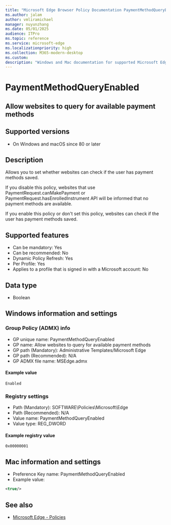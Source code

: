 ```yaml
---
title: "Microsoft Edge Browser Policy Documentation PaymentMethodQueryEnabled"
ms.author: jalam
author: vmliramichael
manager: nuyunzhang
ms.date: 05/01/2025
audience: ITPro
ms.topic: reference
ms.service: microsoft-edge
ms.localizationpriority: high
ms.collection: M365-modern-desktop
ms.custom:
description: "Windows and Mac documentation for supported Microsoft Edge Browser policy: Allow websites to query for available payment methods"
---
```


<!--THIS FILE IS AUTOMATICALLY GENERATED. MANUAL CHANGES WILL BE OVERWRITTEN.-->
<!--Please contact the Microsoft Edge Manageability team with any questions.-->

# PaymentMethodQueryEnabled

## Allow websites to query for available payment methods


## Supported versions

- On Windows and macOS since 80 or later

## Description

Allows you to set whether websites can check if the user has payment methods saved.

If you disable this policy, websites that use PaymentRequest.canMakePayment or PaymentRequest.hasEnrolledInstrument API will be informed that no payment methods are available.

If you enable this policy or don't set this policy, websites can check if the user has payment methods saved.

## Supported features

- Can be mandatory: Yes
- Can be recommended: No
- Dynamic Policy Refresh: Yes
- Per Profile: Yes
- Applies to a profile that is signed in with a Microsoft account: No

## Data type

- Boolean

## Windows information and settings

### Group Policy (ADMX) info

- GP unique name: PaymentMethodQueryEnabled
- GP name: Allow websites to query for available payment methods
- GP path (Mandatory): Administrative Templates/Microsoft Edge
- GP path (Recommended): N/A
- GP ADMX file name: MSEdge.admx

#### Example value

```
Enabled
```

### Registry settings

- Path (Mandatory): SOFTWARE\Policies\Microsoft\Edge
- Path (Recommended): N/A
- Value name: PaymentMethodQueryEnabled
- Value type: REG_DWORD

#### Example registry value

```
0x00000001
```


## Mac information and settings

- Preference Key name: PaymentMethodQueryEnabled
- Example value:

```xml
<true/>
```

## See also
- [Microsoft Edge - Policies](../microsoft-edge-policies.md)
